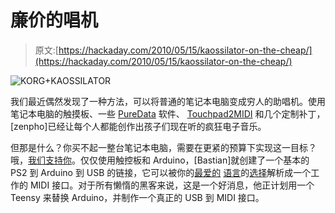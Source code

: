 # 廉价的唱机

> 原文:[https://hackaday.com/2010/05/15/kaossilator-on-the-cheap/](https://hackaday.com/2010/05/15/kaossilator-on-the-cheap/)

![](../Images/537f7f69b1864988a94ef9d30fc91f22.png "KORG+KAOSSILATOR")

我们最近偶然发现了一种方法，可以将普通的笔记本电脑变成穷人的助唱机。使用笔记本电脑的触摸板、一些 [PureData](http://en.wikipedia.org/wiki/Pure_Data) 软件、 [Touchpad2MIDI](http://www.livelab.dk/touchpad2midi.php) 和几个定制补丁，[zenpho]已经让每个人都能创作出孩子们现在听的疯狂电子音乐。

但那是什么？你买不起一整台笔记本电脑，需要在更紧的预算下实现这一目标？哦，[我们支持你](http://www.instructables.com/id/The-5-Karduinoss-pad/)。仅仅使用触控板和 Arduino，[Bastian]就创建了一个基本的 PS2 到 Arduino 到 USB 的链接，它可以被你的[最爱的](http://en.wikipedia.org/wiki/C%2B%2B) [语言](http://www.python.org/)的[选择](http://en.wikipedia.org/wiki/X86_assembly)解析成一个工作的 MIDI 接口。对于所有懒惰的黑客来说，这是一个好消息，他正计划用一个 Teensy 来替换 Arduino，并制作一个真正的 USB 到 MIDI 接口。